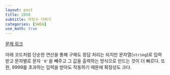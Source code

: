 ```yaml
---
layout: post
title: 2058
subtitle: 자릿수 더하기
categories: [SWEA]
use_math: true
---
```

[문제 링크](https://swexpertacademy.com/main/code/problem/problemDetail.do?contestProbId=AV5QPRjqA10DFAUq)

아래 코드처럼 단순한 연산을 통해 구해도 정답 처리는 되지만 문자열(<code>string</code>)로 입력받고 문자별로 문자 <code>'0'</code>을 빼주고 그 값을 출력하는 방식으로 만드는 것이 더 빠르다. 또한, $9999$를 초과하는 입력을 받아도 작동하기 때문에 확장성도 크다.

<script src="https://gist.github.com/H0Kyun/c37a2da385c8e3458319f3a7327b09bf.js"></script>